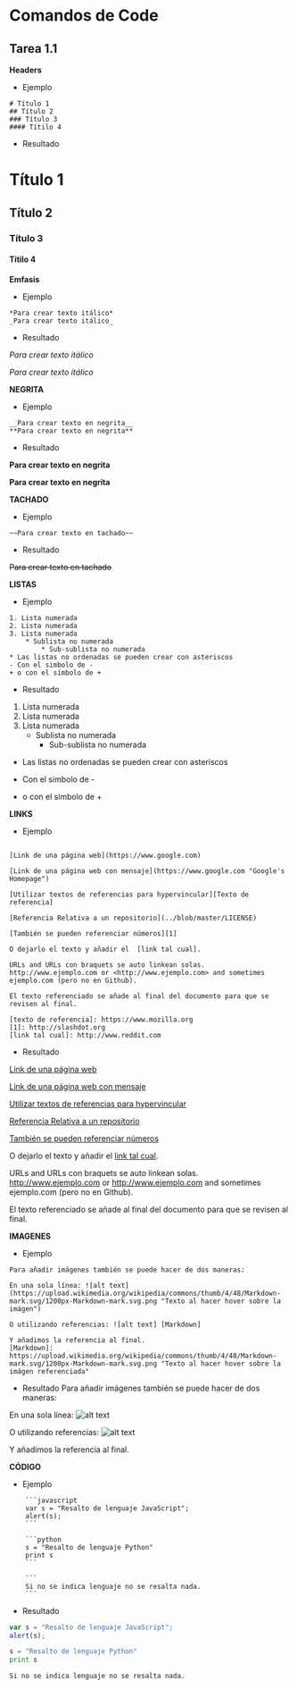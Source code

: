 # Comandos de Code 
## Tarea 1.1

**Headers**

* Ejemplo
```
# Título 1
## Título 2
### Título 3
#### Títilo 4
```
* Resultado
# Título 1
## Título 2
### Título 3
#### Títilo 4

**Emfasis**

* Ejemplo
```
*Para crear texto itálico*
_Para crear texto itálico_

```
* Resultado

*Para crear texto itálico*

_Para crear texto itálico_

**NEGRITA**

* Ejemplo
```
__Para crear texto en negrita__
**Para crear texto en negrita**
```
* Resultado

__Para crear texto en negrita__

**Para crear texto en negrita**

**TACHADO**

* Ejemplo
```
~~Para crear texto en tachado~~
```
* Resultado

~~Para crear texto en tachado~~

**LISTAS**

* Ejemplo
```
1. Lista numerada
2. Lista numerada
3. Lista numerada
    * Sublista no numerada
        * Sub-sublista no numerada
* Las listas no ordenadas se pueden crear con asteriscos
- Con el simbolo de -
+ o con el símbolo de +
```
* Resultado

1. Lista numerada
2. Lista numerada
3. Lista numerada
    * Sublista no numerada
        * Sub-sublista no numerada
* Las listas no ordenadas se pueden crear con asteriscos
- Con el simbolo de -
+ o con el símbolo de +

**LINKS**

* Ejemplo
```

[Link de una página web](https://www.google.com)

[Link de una página web con mensaje](https://www.google.com "Google's Homepage")

[Utilizar textos de referencias para hypervincular][Texto de referencia]

[Referencia Relativa a un repositorio](../blob/master/LICENSE)

[También se pueden referenciar números][1]

O dejarlo el texto y añadir el  [link tal cual].

URLs and URLs con braquets se auto linkean solas. 
http://www.ejemplo.com or <http://www.ejemplo.com> and sometimes 
ejemplo.com (pero no en Github).

El texto referenciado se añade al final del documento para que se revisen al final.

[texto de referencia]: https://www.mozilla.org
[1]: http://slashdot.org
[link tal cual]: http://www.reddit.com
```
* Resultado

[Link de una página web](https://www.google.com)

[Link de una página web con mensaje](https://www.google.com "Google's Homepage")

[Utilizar textos de referencias para hypervincular][Texto de referencia]

[Referencia Relativa a un repositorio](../blob/master/LICENSE)

[También se pueden referenciar números][1]

O dejarlo el texto y añadir el  [link tal cual].

URLs and URLs con braquets se auto linkean solas. 
http://www.ejemplo.com or <http://www.ejemplo.com> and sometimes 
ejemplo.com (pero no en Github).

El texto referenciado se añade al final del documento para que se revisen al final.

[texto de referencia]: https://www.mozilla.org
[1]: http://slashdot.org
[link tal cual]: http://www.reddit.com

**IMAGENES**

* Ejemplo
```
Para añadir imágenes también se puede hacer de dos maneras:

En una sola línea: ![alt text](https://upload.wikimedia.org/wikipedia/commons/thumb/4/48/Markdown-mark.svg/1200px-Markdown-mark.svg.png "Texto al hacer hover sobre la imágen")

O utilizando referencias: ![alt text] [Markdown]

Y añadimos la referencia al final.
[Markdown]: https://upload.wikimedia.org/wikipedia/commons/thumb/4/48/Markdown-mark.svg/1200px-Markdown-mark.svg.png "Texto al hacer hover sobre la imágen referenciada"
```
* Resultado
Para añadir imágenes también se puede hacer de dos maneras:

En una sola línea: ![alt text](https://upload.wikimedia.org/wikipedia/commons/thumb/4/48/Markdown-mark.svg/1200px-Markdown-mark.svg.png "Texto al hacer hover sobre la imágen")

O utilizando referencias: ![alt text][Markdown]

Y añadimos la referencia al final.

[Markdown]: https://upload.wikimedia.org/wikipedia/commons/thumb/4/48/Markdown-mark.svg/1200px-Markdown-mark.svg.png "Texto al hacer hover sobre la imágen referenciada"

**CÓDIGO**

* Ejemplo

```
    ```javascript
    var s = "Resalto de lenguaje JavaScript";
    alert(s);
    ```
```


```
    ```python
    s = "Resalto de lenguaje Python"
    print s
    ```
```
```
    ```
    Si no se indica lenguaje no se resalta nada.
    ```
```

* Resultado


```javascript
var s = "Resalto de lenguaje JavaScript";
alert(s);
```




```python
s = "Resalto de lenguaje Python"
print s
```


```
Si no se indica lenguaje no se resalta nada.
```
